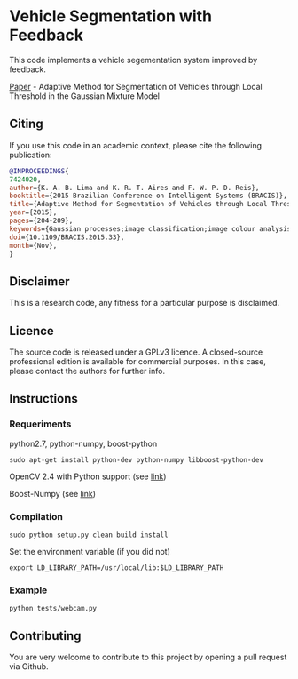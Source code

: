 # Vehicle Segmentation with Feedback

This code implements a vehicle segementation system improved by feedback.

[Paper](http://ieeexplore.ieee.org/xpl/articleDetails.jsp?arnumber=7424020) - Adaptive Method for Segmentation of Vehicles through Local Threshold in the Gaussian Mixture Model

## Citing

If you use this code in an academic context, please cite the following publication:

```bibtex
@INPROCEEDINGS{
7424020, 
author={K. A. B. Lima and K. R. T. Aires and F. W. P. D. Reis},
booktitle={2015 Brazilian Conference on Intelligent Systems (BRACIS)},
title={Adaptive Method for Segmentation of Vehicles through Local Threshold in the Gaussian Mixture Model}, 
year={2015}, 
pages={204-209}, 
keywords={Gaussian processes;image classification;image colour analysis;image segmentation;mixture models;road vehicles;traffic engineering computing;GMM;Gaussian mixture model;adaptive method;background regions;background subtraction;foreground regions;image classification;local threshold;nonlinear problem;probabilistic models;spatial analysis;traffic control;traffic scenes;vehicles color;vehicles segmentation;Adaptation models;Bayes methods;Estimation;Image segmentation;Roads;Vehicle dynamics;Vehicles;Gaussian mixture model;local threshold;vehicle segmentation}, 
doi={10.1109/BRACIS.2015.33}, 
month={Nov},
}
```

## Disclaimer

This is a research code, any fitness for a particular purpose is disclaimed.

## Licence

The source code is released under a GPLv3 licence. A closed-source professional edition is available for commercial purposes. In this case, please contact the authors for further info.

## Instructions

### Requeriments

python2.7, python-numpy, boost-python 

```
sudo apt-get install python-dev python-numpy libboost-python-dev
```

OpenCV 2.4 with Python support (see [link](http://docs.opencv.org/2.4/doc/tutorials/introduction/linux_install/linux_install.html))

Boost-Numpy (see [link](https://github.com/ndarray/Boost.NumPy))

### Compilation

```
sudo python setup.py clean build install
```

Set the environment variable (if you did not)
```
export LD_LIBRARY_PATH=/usr/local/lib:$LD_LIBRARY_PATH
```

### Example

```
python tests/webcam.py
```

## Contributing

You are very welcome to contribute to this project by opening a pull request via Github. 
